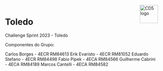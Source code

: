 <a href="https://github.com/Clube-dos-5">
    <img src="https://cdn.discordapp.com/attachments/955793075492507668/1130554414428602479/CD5LogoDark.png" alt="CD5 logo" title="CD5" align="right" height="60" />
</a>

# Toledo

Challenge Sprint 2023 - Toledo

Componentes do Grupo:

Carlos Borges - 4ECR RM84613 
Erik Evaristo - 4ECR RM81052 
Eduardo Stefano - 4ECR RM84498 
Fabio Pipek - 4ECA RM84566 
Guilherme Cabrini - 4ECA RM84189 
Marcos Cantelli - 4ECA RM84582